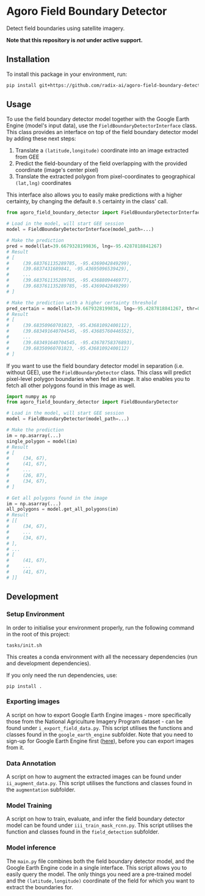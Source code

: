 # Agoro Field Boundary Detector

Detect field boundaries using satellite imagery.

**Note that this repository is _not_ under active support.**


## Installation
To install this package in your environment, run:

```bash
pip install git+https://github.com/radix-ai/agoro-field-boundary-detector.git
```


## Usage
To use the field boundary detector model together with the Google Earth Engine (model's input data), use the `FieldBoundaryDetectorInterface` class.
This class provides an interface on top of the field boundary detector model by adding these next steps:
1. Translate a `(latitude,longitude)` coordinate into an image extracted from GEE 
2. Predict the field-boundary of the field overlapping with the provided coordinate (image's center pixel)
3. Translate the extracted polygon from pixel-coordinates to geographical `(lat,lng)` coordinates

This interface also allows you to easily make predictions with a higher certainty, by changing the default `0.5` certainty in the class' call.

```python
from agoro_field_boundary_detector import FieldBoundaryDetectorInterface

# Load in the model, will start GEE session
model = FieldBoundaryDetectorInterface(model_path=...)

# Make the prediction
pred = model(lat=39.6679328199836, lng=-95.4287818841267)
# Result
# [
#     (39.683761135289785, -95.4369042849299),
#     (39.6837431689841, -95.43695096539429), 
#     ...
#     (39.683761135289785, -95.4368809446977), 
#     (39.683761135289785, -95.4369042849299)
# ]

# Make the prediction with a higher certainty threshold
pred_certain = model(lat=39.6679328199836, lng=-95.4287818841267, thr=0.9)
# Result
# [
#     (39.68350960701023, -95.43681092400112), 
#     (39.683491640704545, -95.43685760446552), 
#     ...
#     (39.683491640704545, -95.43678758376893), 
#     (39.68350960701023, -95.43681092400112)
# ]

```

If you want to use the field boundary detector model in separation (i.e. without GEE), use the `FieldBoundaryDetector` class.
This class will predict pixel-level polygon boundaries when fed an image. It also enables you to fetch all other polygons found in this image as well. 

```python
import numpy as np
from agoro_field_boundary_detector import FieldBoundaryDetector

# Load in the model, will start GEE session
model = FieldBoundaryDetector(model_path=...)

# Make the prediction
im = np.asarray(...)
single_polygon = model(im)
# Result
# [
#     (34, 67),
#     (41, 67), 
#     ...
#     (26, 87), 
#     (34, 67),
# ]

# Get all polygons found in the image
im = np.asarray(...)
all_polygons = model.get_all_polygons(im)
# Result
# [[
#     (34, 67),
#     ...
#     (34, 67),
# ],
# ...
# [
#     (41, 67), 
#     ...
#     (41, 67), 
# ]]
```


## Development

### Setup Environment
In order to initialise your environment properly, run the following command in the root of this project:
```shell
tasks/init.sh
```
This creates a conda environment with all the necessary dependencies (run and development dependencies). 

If you only need the run dependencies, use:
```shell
pip install .
```

### Exporting images
A script on how to export Google Earth Engine images - more specifically those from the National Agriculture Imagery Program dataset - can be found under `i_export_field_data.py`.
This script utilises the functions and classes found in the `google_earth_engine` subfolder.
Note that you need to sign-up for Google Earth Engine first ([here](https://earthengine.google.com/signup/)), before you can export images from it.

### Data Annotation
A script on how to augment the extracted images can be found under `ii_augment_data.py`.
This script utilises the functions and classes found in the `augmentation` subfolder.

### Model Training
A script on how to train, evaluate, and infer the field boundary detector model can be found under `iii_train_mask_rcnn.py`.
This script utilises the function and classes found in the `field_detection` subfolder.

### Model inference
The `main.py` file combines both the field boundary detector model, and the Google Earth Engine code in a single interface. 
This script allows you to easily query the model. The only things you need are a pre-trained model and the `(latitude,longitude)` coordinate of the field for which you want to extract the boundaries for.
